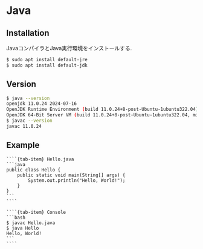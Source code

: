 # Java

## Installation

JavaコンパイラとJava実行環境をインストールする.

```bash
$ sudo apt install default-jre
$ sudo apt install default-jdk
```

## Version

```bash
$ java --version
openjdk 11.0.24 2024-07-16
OpenJDK Runtime Environment (build 11.0.24+8-post-Ubuntu-1ubuntu322.04)
OpenJDK 64-Bit Server VM (build 11.0.24+8-post-Ubuntu-1ubuntu322.04, mixed mode, sharing)
$ javac --version
javac 11.0.24
```

## Example

`````{tab-set}
````{tab-item} Hello.java
```java
public class Hello {
    public static void main(String[] args) {
        System.out.println("Hello, World!");
    }
}
```
````

````{tab-item} Console
```bash
$ javac Hello.java
$ java Hello
Hello, World!
```
````
`````

